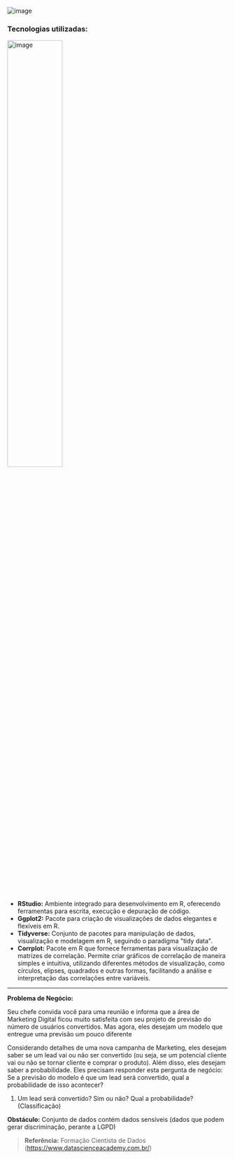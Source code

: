 ![image](https://github.com/user-attachments/assets/3a033e75-3002-4d9f-becf-ed372e58adf5)

### Tecnologias utilizadas: 
<img src="https://github.com/AlbertoFAraujo/ML_Marketing_digital/assets/105552990/d30403c2-76d4-4504-b6a5-894e3ab44fce" alt="image" width="50%">

- **RStudio:** Ambiente integrado para desenvolvimento em R, oferecendo ferramentas para escrita, execução e depuração de código.
- **Ggplot2:** Pacote para criação de visualizações de dados elegantes e flexíveis em R.
- **Tidyverse:** Conjunto de pacotes para manipulação de dados, visualização e modelagem em R, seguindo o paradigma "tidy data".
- **Corrplot:** Pacote em R que fornece ferramentas para visualização de matrizes de correlação. Permite criar gráficos de correlação de maneira simples e intuitiva, utilizando diferentes métodos de visualização, como círculos, elipses, quadrados e outras formas, facilitando a análise e interpretação das correlações entre variáveis.
<hr>

**Problema de Negócio:**

Seu chefe convida você para uma reunião e informa que a área de Marketing Digital ficou muito satisfeita com seu projeto de previsão do número de usuários convertidos. Mas agora, eles desejam um modelo que entregue uma previsão um pouco diferente

Considerando detalhes de uma nova campanha de Marketing, eles desejam saber se um lead vai ou não ser convertido (ou seja, se um potencial cliente vai ou não se tornar cliente e comprar o produto). Além disso, eles desejam saber a probabilidade. Eles precisam responder esta  pergunta  de  negócio:  Se  a  previsão  do  modelo  é  que  um  lead  será  convertido,  qual  a probabilidade de isso acontecer?

1. Um lead será convertido? Sim ou não? Qual a probabilidade? (Classificação)

**Obstáculo:** Conjunto de dados contém dados sensíveis (dados que podem gerar discriminação, perante a LGPD)

>**Referência:** Formação Cientista de Dados (https://www.datascienceacademy.com.br/)
